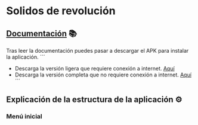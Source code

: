 # Solidos de revolución

## [Documentación](https://github.com/SrDeWitt1912/Solidos_De_Revolucion/blob/811d4283984b43a37661df42ec46a7885c2689c2/Vol%C3%BAmenes%20de%20s%C3%B3lidos.pdf) 📚

Tras leer la documentación puedes pasar a descargar el APK para instalar la aplicación.
´´´
- Descarga la versión ligera que requiere conexión a internet. [Aquí]()
- Descarga la versión completa que no requiere conexión a internet. [Aquí]()
´´´
## Explicación de la estructura de la aplicación ⚙️

### Menú inicial
